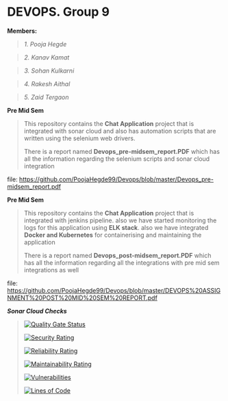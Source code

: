 # DEVOPS. Group 9

**Members:** 

>_1. Pooja Hegde_

>_2. Kanav Kamat_

>_3. Sohan Kulkarni_

>_4. Rakesh Aithal_

>_5. Zaid Tergaon_
 
 
**Pre Mid Sem**

> This repository contains the **Chat Application** project that is integrated with sonar cloud and also has automation scripts that are written using the selenium web drivers.
> 
> There is a report named **Devops_pre-midsem_report.PDF** which has all the information regarding the selenium scripts and sonar cloud integration
> 
file: https://github.com/PoojaHegde99/Devops/blob/master/Devops_pre-midsem_report.pdf

**Pre Mid Sem**

> This repository contains the **Chat Application** project that is integrated with jenkins pipeline. also we have started monitoring the logs for this application using **ELK stack**. also we have integrated **Docker and Kubernetes** for containerising and maintaining the application
> 
> There is a report named **Devops_post-midsem_report.PDF** which has all the information regarding all the integrations with pre mid sem integrations as well
> 
file: https://github.com/PoojaHegde99/Devops/blob/master/DEVOPS%20ASSIGNMENT%20POST%20MID%20SEM%20REPORT.pdf

**_Sonar Cloud Checks_**

>[![Quality Gate Status](https://sonarcloud.io/api/project_badges/measure?project=PoojaHegde99_Devops&metric=alert_status)](https://sonarcloud.io/summary/new_code?id=PoojaHegde99_Devops)  
>
>[![Security Rating](https://sonarcloud.io/api/project_badges/measure?project=PoojaHegde99_Devops&metric=security_rating)](https://sonarcloud.io/summary/new_code?id=PoojaHegde99_Devops) 
>
>[![Reliability Rating](https://sonarcloud.io/api/project_badges/measure?project=PoojaHegde99_Devops&metric=reliability_rating)](https://sonarcloud.io/summary/new_code?id=PoojaHegde99_Devops)  
>
>[![Maintainability Rating](https://sonarcloud.io/api/project_badges/measure?project=PoojaHegde99_Devops&metric=sqale_rating)](https://sonarcloud.io/summary/new_code?id=PoojaHegde99_Devops)  
>
>[![Vulnerabilities](https://sonarcloud.io/api/project_badges/measure?project=PoojaHegde99_Devops&metric=vulnerabilities)](https://sonarcloud.io/summary/new_code?id=PoojaHegde99_Devops) 
>
>[![Lines of Code](https://sonarcloud.io/api/project_badges/measure?project=PoojaHegde99_Devops&metric=ncloc)](https://sonarcloud.io/summary/new_code?id=PoojaHegde99_Devops)
